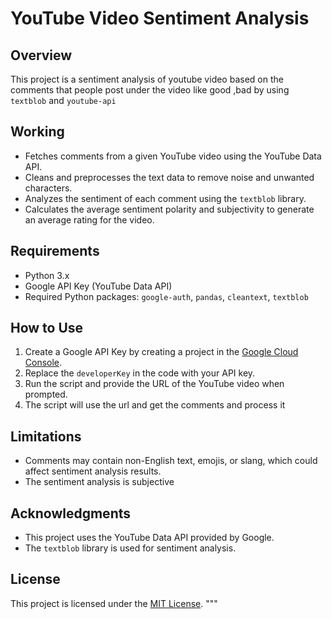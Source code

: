 # YouTube Video Sentiment Analysis

## Overview

This project is a sentiment analysis of youtube video based on the comments that people post under the video like good ,bad  by using `textblob` and `youtube-api`

## Working

- Fetches comments from a given YouTube video using the YouTube Data API.
- Cleans and preprocesses the text data to remove noise and unwanted characters.
- Analyzes the sentiment of each comment using the `textblob` library.
- Calculates the average sentiment polarity and subjectivity to generate an average rating for the video.

## Requirements

- Python 3.x
- Google API Key (YouTube Data API)
- Required Python packages: `google-auth`, `pandas`, `cleantext`, `textblob`

## How to Use

1. Create  a Google API Key by creating a project in the [Google Cloud Console](https://console.cloud.google.com/).
2. Replace the `developerKey` in the code with your API key.
3. Run the script and provide the URL of the YouTube video when prompted.
4. The script will use the url and get the comments and process it  

## Limitations

- Comments may contain non-English text, emojis, or slang, which could affect sentiment analysis results.
- The sentiment analysis is subjective 

## Acknowledgments

- This project uses the YouTube Data API provided by Google.
- The `textblob` library is used for sentiment analysis.

## License

This project is licensed under the [MIT License](LICENSE).
"""




